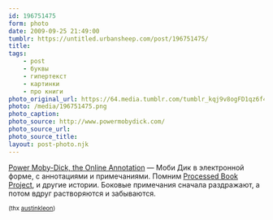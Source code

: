 ```yaml
---
id: 196751475
form: photo
date: 2009-09-25 21:49:00
tumblr: https://untitled.urbansheep.com/post/196751475/
title:
tags:
    - post
    - буквы
    - гипертекст
    - картинки
    - про книги
photo_original_url: https://64.media.tumblr.com/tumblr_kqj9v8ogFD1qz6f4bo1_1280.png
photo: /media/196751475.png
photo_caption: 
photo_source: http://www.powermobydick.com/
photo_source_url:
photo_source_title:
layout: post-photo.njk
---
```


<p><a href="http://www.powermobydick.com/">Power Moby-Dick, the Online Annotation</a> — Моби Дик в электронной форме, с аннотациями и примечаниями. Помним <a href="http://en.wikipedia.org/wiki/Processed_Book_Project">Processed Book Project</a>, и другие истории. Боковые примечания сначала раздражают, а потом вдруг растворяются и забываются.</p>

<p><small>(thx <a href="http://tumblr.austinkleon.com/post/196671792/power-moby-dick-the-online-annotation-this-begs">austinkleon</a>)</small></p>
